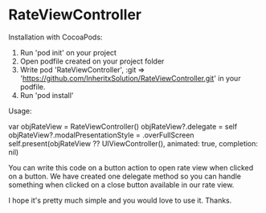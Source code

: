 # RateViewController

Installation with CocoaPods:

1. Run 'pod init' on your project
2. Open podfile created on your project folder
3. Write pod 'RateViewController', :git => 'https://github.com/InheritxSolution/RateViewController.git' in your podfile.
4. Run 'pod install'

Usage:

var objRateView = RateViewController()
objRateView?.delegate = self
objRateView?.modalPresentationStyle = .overFullScreen
self.present(objRateView ?? UIViewController(), animated: true, completion: nil)

You can write this code on a button action to open rate view when clicked on a button.
We have created one delegate method so you can handle something when clicked on a close button available in our rate view.

I hope it's pretty much simple and you would love to use it.
Thanks.
